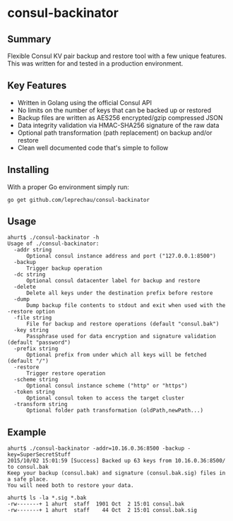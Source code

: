 # consul-backinator

## Summary

Flexible Consul KV pair backup and restore tool with a few unique features.
This was written for and tested in a production environment.

## Key Features

* Written in Golang using the official Consul API
* No limits on the number of keys that can be backed up or restored
* Backup files are written as AES256 encrypted/gzip compressed JSON
* Data integrity validation via HMAC-SHA256 signature of the raw data
* Optional path transformation (path replacement) on backup and/or restore
* Clean well documented code that's simple to follow

## Installing

With a proper Go environment simply run:

```
go get github.com/leprechau/consul-backinator
```

## Usage

```
ahurt$ ./consul-backinator -h
Usage of ./consul-backinator:
  -addr string
      Optional consul instance address and port ("127.0.0.1:8500")
  -backup
      Trigger backup operation
  -dc string
      Optional consul datacenter label for backup and restore
  -delete
      Delete all keys under the destination prefix before restore
  -dump
      Dump backup file contents to stdout and exit when used with the -restore option
  -file string
      File for backup and restore operations (default "consul.bak")
  -key string
      Passphrase used for data encryption and signature validation (default "password")
  -prefix string
      Optional prefix from under which all keys will be fetched (default "/")
  -restore
      Trigger restore operation
  -scheme string
      Optional consul instance scheme ("http" or "https")
  -token string
      Optional consul token to access the target cluster
  -transform string
      Optional folder path transformation (oldPath,newPath...)
```

## Example

```
ahurt$ ./consul-backinator -addr=10.16.0.36:8500 -backup -key=SuperSecretStuff
2015/10/02 15:01:59 [Success] Backed up 63 keys from 10.16.0.36:8500/ to consul.bak
Keep your backup (consul.bak) and signature (consul.bak.sig) files in a safe place.
You will need both to restore your data.
```

```
ahurt$ ls -la *.sig *.bak
-rw-------+ 1 ahurt  staff  1901 Oct  2 15:01 consul.bak
-rw-------+ 1 ahurt  staff    44 Oct  2 15:01 consul.bak.sig
```